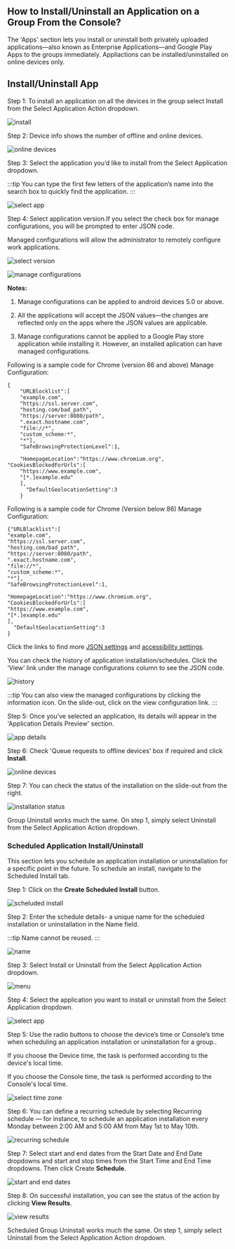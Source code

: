 ## How to Install/Uninstall an Application on a Group From the Console?

  

The 'Apps' section lets you install or uninstall both privately uploaded applications—also known as Enterprise Applications—and Google Play Apps to the groups immediately. Appliactions can be installed/uninstalled on online devices only.

 ## Install/Uninstall App 

Step 1: To install an application on all the devices in the group select Install from the Select Application Action dropdown.

  
  

![install](./images/groupapps/45_DeviceGroup_Manage_Apps_select_Action.png)

  

Step 2: Device info shows the number of offline and online devices.

  

![online devices](./images/groupapps/46_DeviceGroup_Manage_Apps_Device_Info.png)

  

Step 3: Select the application you’d like to install from the Select Application dropdown. 

:::tip
You can type the first few letters of the application’s name into the search box to quickly find the application.
:::

![select app](./images/groupapps/47_DeviceGroup_Manage_Apps_select_App.png)

  

Step 4: Select application version.If you select the check box for manage configurations, you will be prompted to enter JSON code. 

Managed configurations will allow the administrator to  remotely configure work applications.

  

![select version](./images/groupapps/48_DeviceGroup_Manage_Apps_select_App_Version.png)

![manage configurations](./images/groupapps/48-1_manageconfig.png)

**Notes:**

  

1.  Manage configurations can be applied to android devices 5.0 or above.
    
2.  All the applications will accept the JSON values—the changes are reflected only on the apps where the JSON values are applicable.
    
3.  Manage configurations cannot be applied to a Google Play store application while installing it. However, an installed aplication can have managed configurations.

Following is a sample code for Chrome (version 86 and above) Manage Configuration:

```
{
    "URLBlocklist":[
    "example.com",
    "https://ssl.server.com",
    "hosting.com/bad_path",
    "https://server:8080/path",
    ".exact.hostname.com",
    "file://*",
    "custom_scheme:*",
    "*"],
    "SafeBrowsingProtectionLevel":1,

    "HomepageLocation":"https://www.chromium.org", "CookiesBlockedForUrls":[
    "https://www.example.com",
    "[*.]example.edu"
    ],
      "DefaultGeolocationSetting":3     
    }
```

Following is a sample code for Chrome (Version below 86) Manage Configuration:


    {"URLBlacklist":[
    "example.com",
    "https://ssl.server.com",
    "hosting.com/bad_path",
    "https://server:8080/path",
    ".exact.hostname.com",
    "file://*",
    "custom_scheme:*",
    "*"],
    "SafeBrowsingProtectionLevel":1,

    "HomepageLocation":"https://www.chromium.org", "CookiesBlockedForUrls":[
    "https://www.example.com",
    "[*.]example.edu"
    ],
      "DefaultGeolocationSetting":3     
    }

Click the links to find more [JSON settings](../miscellaneous/json.md) and [accessibility settings](../miscellaneous/accessibility-json.md). 

You can check the history of application installation/schedules. Click the ‘View’ link under the manage configurations column to see the JSON code.

  

![history](./images/groupapps/48-2-ManageConfigViewLink.png)

  
:::tip
You can also view the managed configurations by clicking the information icon. On the slide-out, click on the view configuration link.
:::

Step 5: Once you’ve selected an application, its details will appear in the 'Application Details Preview' section.

  


![app details](./images/groupapps/49_DeviceGroup_Manage_Apps_App_Details.png)

  

Step 6: Check 'Queue requests to offline devices' box if required and click **Install**.

  

![online devices](./images/groupapps/50_DeviceGroup_Manage_Apps_Queue_Offline_Devices.png)

  

Step 7: You can check the status of the installation on the slide-out from the right.

  

![installation status](./images/groupapps/51_DeviceGroup_Manage_Apps_Status.png)

Group Uninstall works much the same. On step 1, simply select Uninstall from the Select Application Action dropdown.

###  Scheduled Application Install/Uninstall 

This section lets you schedule an application installation or uninstallation for a specific point in the future. To schedule an install, navigate to the  Scheduled Install tab. 

 Step 1: Click on the **Create Scheduled Install** button.

![scheluded install](./images/groupapps/53_DeviceGroup_Manage_Apps_SSchedule_Install.png)

  

Step 2: Enter the schedule details- a unique name for the scheduled installation or uninstallation in the Name field.

:::tip
Name cannot be reused.
:::

  

![name](./images/groupapps/54_DeviceGroup_Manage_Apps_SSchedule_Install_Create.png)

  

Step 3: Select Install or Uninstall from the Select Application Action dropdown.

  

![menu](./images/groupapps/55_DeviceGroup_Manage_Apps_SSchedule_Install_Create_Select_App_action.png)

  

Step 4: Select the application you want to install or uninstall from the Select Application dropdown.

![select app](./images/groupapps/56_DeviceGroup_Manage_Apps_SSchedule_Install_Create_Select_App.png)

  

Step 5: Use the radio buttons to choose the device’s time or Console’s time when scheduling an application installation or uninstallation for a group.. 

If you choose the Device time, the task is performed according to the device's local time. 


If you choose the Console time, the task is performed according to the Console's local time. 
  

![select time zone](./images/groupapps/57_DeviceGroup_Manage_Apps_SSchedule_Install_Create_Select_Install_relative.png)

  

Step 6: You can define a recurring schedule by selecting Recurring schedule — for instance, to schedule an application installation every Monday between 2:00 AM and 5:00 AM from May 1st to May 10th.

  

![recurring schedule](./images/groupapps/58_DeviceGroup_Manage_Apps_SSchedule_Install_Create_Select_Install_window.png)

  

Step 7: Select start and end dates from the Start Date and End Date dropdowns and start and stop times from the Start Time and End Time dropdowns. Then click Create **Schedule**.

![start and end dates](./images/groupapps/59_DeviceGroup_Manage_Apps_SSchedule_Install_Create_Select_date_create_schedule.png)

  
  

Step 8: On successful installation, you can see the status of the action by clicking **View Results**.

  

![view results](./images/groupapps/60_DeviceGroup_Manage_Apps_SSchedule_View_results.png)

Scheduled Group Uninstall works much the same. On step 1, simply select Uninstall from the Select Application Action dropdown.  
  
    